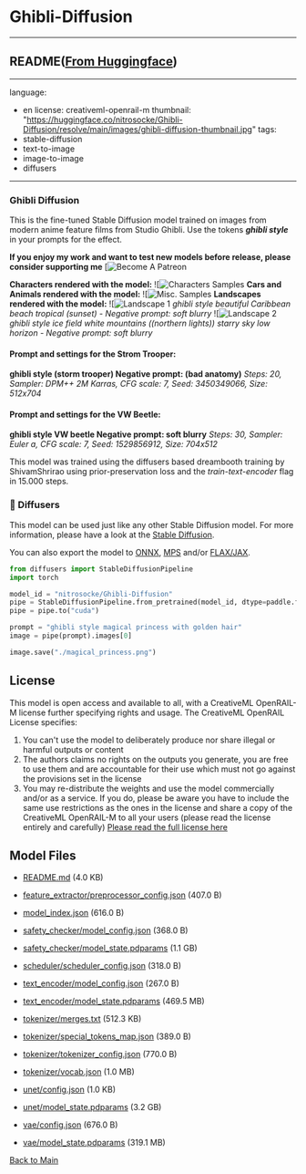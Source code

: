 
# Ghibli-Diffusion
---


## README([From Huggingface](https://huggingface.co/nitrosocke/Ghibli-Diffusion))

---
language:
- en
license: creativeml-openrail-m
thumbnail: "https://huggingface.co/nitrosocke/Ghibli-Diffusion/resolve/main/images/ghibli-diffusion-thumbnail.jpg"
tags:
- stable-diffusion
- text-to-image
- image-to-image
- diffusers

---
### Ghibli Diffusion

This is the fine-tuned Stable Diffusion model trained on images from modern anime feature films from Studio Ghibli.
Use the tokens **_ghibli style_** in your prompts for the effect.

**If you enjoy my work and want to test new models before release, please consider supporting me**
[![![Become A Patreon](https://badgen.net/badge/become/a%20patron/F96854)](https://patreon.com/user?u=79196446)

**Characters rendered with the model:**
![![Characters Samples](https://huggingface.co/nitrosocke/Ghibli-Diffusion/resolve/main/images/ghibli-diffusion-samples-01s.jpg)
**Cars and Animals rendered with the model:**
![![Misc. Samples](https://huggingface.co/nitrosocke/Ghibli-Diffusion/resolve/main/images/ghibli-diffusion-samples-02s.jpg)
**Landscapes rendered with the model:**
![![Landscape 1](https://huggingface.co/nitrosocke/Ghibli-Diffusion/resolve/main/images/ghibli-diffusion-samples-03s.jpg)
_ghibli style beautiful Caribbean beach tropical (sunset) - Negative prompt: soft blurry_
![![Landscape 2](https://huggingface.co/nitrosocke/Ghibli-Diffusion/resolve/main/images/ghibli-diffusion-samples-04s.jpg)
_ghibli style ice field white mountains ((northern lights)) starry sky low horizon - Negative prompt: soft blurry_

#### Prompt and settings for the Strom Trooper:
**ghibli style (storm trooper) Negative prompt: (bad anatomy)**
_Steps: 20, Sampler: DPM++ 2M Karras, CFG scale: 7, Seed: 3450349066, Size: 512x704_

#### Prompt and settings for the VW Beetle:
**ghibli style VW beetle Negative prompt: soft blurry**
_Steps: 30, Sampler: Euler a, CFG scale: 7, Seed: 1529856912, Size: 704x512_

This model was trained using the diffusers based dreambooth training by ShivamShrirao using prior-preservation loss and the _train-text-encoder_ flag in 15.000 steps.

<!-- ### Gradio

We support a [Gradio](https://github.com/gradio-app/gradio) Web UI run redshift-diffusion:
[![![Open In Spaces](https://camo.githubusercontent.com/00380c35e60d6b04be65d3d94a58332be5cc93779f630bcdfc18ab9a3a7d3388/68747470733a2f2f696d672e736869656c64732e696f2f62616467652f25463025394625413425393725323048756767696e67253230466163652d5370616365732d626c7565)](https://huggingface.co/spaces/nitrosocke/Ghibli-Diffusion-Demo)-->

### 🧨 Diffusers

This model can be used just like any other Stable Diffusion model. For more information,
please have a look at the [Stable Diffusion](https://huggingface.co/docs/diffusers/api/pipelines/stable_diffusion).

You can also export the model to [ONNX](https://huggingface.co/docs/diffusers/optimization/onnx), [MPS](https://huggingface.co/docs/diffusers/optimization/mps) and/or [FLAX/JAX]().

```python
from diffusers import StableDiffusionPipeline
import torch

model_id = "nitrosocke/Ghibli-Diffusion"
pipe = StableDiffusionPipeline.from_pretrained(model_id, dtype=paddle.float16)
pipe = pipe.to("cuda")

prompt = "ghibli style magical princess with golden hair"
image = pipe(prompt).images[0]

image.save("./magical_princess.png")
```

## License

This model is open access and available to all, with a CreativeML OpenRAIL-M license further specifying rights and usage.
The CreativeML OpenRAIL License specifies: 

1. You can't use the model to deliberately produce nor share illegal or harmful outputs or content 
2. The authors claims no rights on the outputs you generate, you are free to use them and are accountable for their use which must not go against the provisions set in the license
3. You may re-distribute the weights and use the model commercially and/or as a service. If you do, please be aware you have to include the same use restrictions as the ones in the license and share a copy of the CreativeML OpenRAIL-M to all your users (please read the license entirely and carefully)
[Please read the full license here](https://huggingface.co/spaces/CompVis/stable-diffusion-license)



## Model Files

- [README.md](https://paddlenlp.bj.bcebos.com/models/community/nitrosocke/Ghibli-Diffusion/README.md) (4.0 KB)

- [feature_extractor/preprocessor_config.json](https://paddlenlp.bj.bcebos.com/models/community/nitrosocke/Ghibli-Diffusion/feature_extractor/preprocessor_config.json) (407.0 B)

- [model_index.json](https://paddlenlp.bj.bcebos.com/models/community/nitrosocke/Ghibli-Diffusion/model_index.json) (616.0 B)

- [safety_checker/model_config.json](https://paddlenlp.bj.bcebos.com/models/community/nitrosocke/Ghibli-Diffusion/safety_checker/model_config.json) (368.0 B)

- [safety_checker/model_state.pdparams](https://paddlenlp.bj.bcebos.com/models/community/nitrosocke/Ghibli-Diffusion/safety_checker/model_state.pdparams) (1.1 GB)

- [scheduler/scheduler_config.json](https://paddlenlp.bj.bcebos.com/models/community/nitrosocke/Ghibli-Diffusion/scheduler/scheduler_config.json) (318.0 B)

- [text_encoder/model_config.json](https://paddlenlp.bj.bcebos.com/models/community/nitrosocke/Ghibli-Diffusion/text_encoder/model_config.json) (267.0 B)

- [text_encoder/model_state.pdparams](https://paddlenlp.bj.bcebos.com/models/community/nitrosocke/Ghibli-Diffusion/text_encoder/model_state.pdparams) (469.5 MB)

- [tokenizer/merges.txt](https://paddlenlp.bj.bcebos.com/models/community/nitrosocke/Ghibli-Diffusion/tokenizer/merges.txt) (512.3 KB)

- [tokenizer/special_tokens_map.json](https://paddlenlp.bj.bcebos.com/models/community/nitrosocke/Ghibli-Diffusion/tokenizer/special_tokens_map.json) (389.0 B)

- [tokenizer/tokenizer_config.json](https://paddlenlp.bj.bcebos.com/models/community/nitrosocke/Ghibli-Diffusion/tokenizer/tokenizer_config.json) (770.0 B)

- [tokenizer/vocab.json](https://paddlenlp.bj.bcebos.com/models/community/nitrosocke/Ghibli-Diffusion/tokenizer/vocab.json) (1.0 MB)

- [unet/config.json](https://paddlenlp.bj.bcebos.com/models/community/nitrosocke/Ghibli-Diffusion/unet/config.json) (1.0 KB)

- [unet/model_state.pdparams](https://paddlenlp.bj.bcebos.com/models/community/nitrosocke/Ghibli-Diffusion/unet/model_state.pdparams) (3.2 GB)

- [vae/config.json](https://paddlenlp.bj.bcebos.com/models/community/nitrosocke/Ghibli-Diffusion/vae/config.json) (676.0 B)

- [vae/model_state.pdparams](https://paddlenlp.bj.bcebos.com/models/community/nitrosocke/Ghibli-Diffusion/vae/model_state.pdparams) (319.1 MB)


[Back to Main](../../)